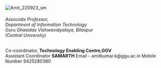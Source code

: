 ![Amit_220923_sm](https://github.com/khaskalamamit/khaskalamamit.github.io/assets/148521493/e8803442-c825-4b75-b7b4-91ac5739822d) 
<p><h6>Associate Professor, <Br> Department of Information Technology
<br>Guru Ghasidas Vishwavidyalaya, Bilaspur<br>(Central University)</h6></p>
Co-coordinator,<b> Technology Enabling Centre,GGV</b><br>
Assistant Coordinator <b>SAMARTH</b>
Email - amitkumar.k@ggu.ac.in
Mobile Number 9425280380


